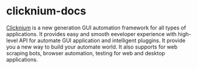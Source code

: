 # clicknium-docs

[Clicknium](https://www.clicknium.com) is a new generation GUI automation framework for all types of applications. It provides easy and smooth eeveloper experience with high-level API for automate GUI application and intelligent pluggins. It provide you a new way to build your automate world. It also supports for web scraping bots, browser automation, testing for web and desktop applications.
